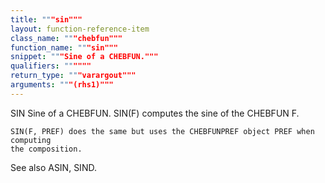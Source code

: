 ```yaml
---
title: """sin"""
layout: function-reference-item
class_name: """chebfun"""
function_name: """sin"""
snippet: """Sine of a CHEBFUN."""
qualifiers: """"""
return_type: """varargout"""
arguments: """(rhs1)"""
---
```


 SIN   Sine of a CHEBFUN.
    SIN(F) computes the sine of the CHEBFUN F.
 
    SIN(F, PREF) does the same but uses the CHEBFUNPREF object PREF when computing
    the composition.
 
  See also ASIN, SIND.
